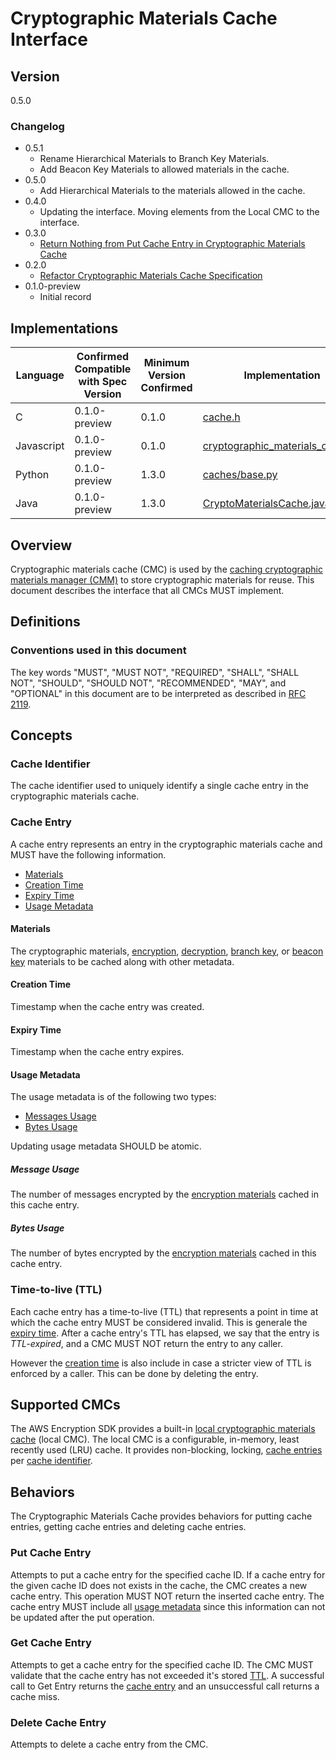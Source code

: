 [//]: # "Copyright Amazon.com Inc. or its affiliates. All Rights Reserved."
[//]: # "SPDX-License-Identifier: CC-BY-SA-4.0"

# Cryptographic Materials Cache Interface

## Version

0.5.0

### Changelog

- 0.5.1
  - Rename Hierarchical Materials to Branch Key Materials.
  - Add Beacon Key Materials to allowed materials in the cache.
- 0.5.0
  - Add Hierarchical Materials to the materials
    allowed in the cache.
- 0.4.0
  - Updating the interface. Moving elements from the Local CMC to the interface.
- 0.3.0
  - [Return Nothing from Put Cache Entry in Cryptographic Materials Cache](../changes/2020-07-20_put-cache-entry-returns-nothing/change.md)
- 0.2.0
  - [Refactor Cryptographic Materials Cache Specification](../changes/2020-07-14_refactor-cmc-spec/change.md)
- 0.1.0-preview
  - Initial record

## Implementations

| Language   | Confirmed Compatible with Spec Version | Minimum Version Confirmed | Implementation                                                                                                                                                       |
| ---------- | -------------------------------------- | ------------------------- | -------------------------------------------------------------------------------------------------------------------------------------------------------------------- |
| C          | 0.1.0-preview                          | 0.1.0                     | [cache.h](https://github.com/aws/aws-encryption-sdk-c/blob/master/include/aws/cryptosdk/cache.h)                                                                     |
| Javascript | 0.1.0-preview                          | 0.1.0                     | [cryptographic_materials_cache.ts](https://github.com/awslabs/aws-encryption-sdk-javascript/blob/master/modules/cache-material/src/cryptographic_materials_cache.ts) |
| Python     | 0.1.0-preview                          | 1.3.0                     | [caches/base.py](https://github.com/aws/aws-encryption-sdk-python/blob/master/src/aws_encryption_sdk/caches/base.py)                                                 |
| Java       | 0.1.0-preview                          | 1.3.0                     | [CryptoMaterialsCache.java](https://github.com/aws/aws-encryption-sdk-java/blob/master/src/main/java/com/amazonaws/encryptionsdk/caching/CryptoMaterialsCache.java)  |

## Overview

Cryptographic materials cache (CMC) is used by the [caching cryptographic materials manager (CMM)](caching-cmm.md)
to store cryptographic materials for reuse.
This document describes the interface that all CMCs MUST implement.

## Definitions

### Conventions used in this document

The key words "MUST", "MUST NOT", "REQUIRED", "SHALL", "SHALL NOT", "SHOULD", "SHOULD NOT", "RECOMMENDED", "MAY", and "OPTIONAL"
in this document are to be interpreted as described in [RFC 2119](https://tools.ietf.org/html/rfc2119).

## Concepts

### Cache Identifier

The cache identifier used to uniquely identify a single cache entry
in the cryptographic materials cache.

### Cache Entry

A cache entry represents an entry in the cryptographic materials cache
and MUST have the following information.

- [Materials](#materials)
- [Creation Time](#creation-time)
- [Expiry Time](#expiry-time)
- [Usage Metadata](#usage-metadata)

#### Materials

The cryptographic materials,
[encryption](structures.md#encryption-materials), [decryption](structuresmd#decryption-materials),
[branch key](structures.md#branch-key-materials), or [beacon key](structures.md#beacon-key-materials)
materials to be cached along with other metadata.

#### Creation Time

Timestamp when the cache entry was created.

#### Expiry Time

Timestamp when the cache entry expires.

#### Usage Metadata

The usage metadata is of the following two types:

- [Messages Usage](#message-usage)
- [Bytes Usage](#bytes-usage)

Updating usage metadata SHOULD be atomic.

##### Message Usage

The number of messages encrypted
by the [encryption materials](structures.md#encryption-materials)
cached in this cache entry.

##### Bytes Usage

The number of bytes encrypted by the [encryption materials](structures.md#encryption-materials)
cached in this cache entry.

### Time-to-live (TTL)

Each cache entry has a time-to-live (TTL)
that represents a point in time at which the cache entry
MUST be considered invalid.
This is generale the [expiry time](#expiry-time).
After a cache entry's TTL has elapsed,
we say that the entry is _TTL-expired_,
and a CMC MUST NOT return the entry to any caller.

However the [creation time](#creation-time) is also include
in case a stricter view of TTL is enforced by a caller.
This can be done by deleting the entry.

## Supported CMCs

The AWS Encryption SDK provides a built-in [local cryptographic materials cache](local-cryptographic-materials-cache.md) (local CMC).
The local CMC is a configurable, in-memory, least recently used (LRU) cache.
It provides non-blocking, locking, [cache entries](#cache-entry) per [cache identifier](#cache-identifier).

## Behaviors

The Cryptographic Materials Cache
provides behaviors for putting cache entries,
getting cache entries and deleting cache entries.

### Put Cache Entry

Attempts to put a cache entry for the specified cache ID.
If a cache entry for the given cache ID does not exists in the cache,
the CMC creates a new cache entry.
This operation MUST NOT return the inserted cache entry.
The cache entry MUST include all [usage metadata](#usage-metadata)
since this information can not be updated after the put operation.

### Get Cache Entry

Attempts to get a cache entry for the specified cache ID.
The CMC MUST validate that the cache entry
has not exceeded it's stored [TTL](#time-to-live-ttl).
A successful call to Get Entry returns the [cache entry](#cache-entry)
and an unsuccessful call returns a cache miss.

### Delete Cache Entry

Attempts to delete a cache entry from the CMC.
